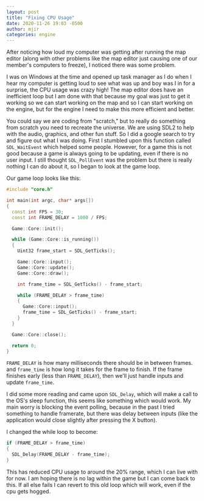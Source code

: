 ```yaml
---
layout: post
title: "Fixing CPU Usage"
date: 2020-11-26 19:03 -0500
author: mjir
categories: engine
---
```


After noticing how loud my computer was getting after running the map editor (along with other problems like the map editor just
causing one of our member's computers to freeze), I noticed there was some problem.

I was on Windows at the time and opened up task manager as I do when I hear my computer is getting loud to see what was up and boy
was I in for a surprise, the CPU usage was crazy high! The map editor does have an inefficient loop but I am done with that because
my goal was just to get it working so we can start working on the map and so I can start working on the engine, but for the engine
I need to make this more efficient and better.

You could say we are coding from "scratch," but to really do something from scratch you need to recreate the universe. We are using
SDL2 to help with the audio, graphics, and other fun stuff. So I did a google search to try and figure out what I was doing. First
I stumbled upon this function called ```SDL_WaitEvent``` which helped some people. However, for a game this is not good because a
game is always going to be updating, even if there is no user input. I still thought ```SDL_PollEvent``` was the problem but there
is really nothing I can do about it, so I began to look at the game loop.

Our game loop looks like this:
```c++
#include "core.h"

int main(int argc, char* args[])
{
  const int FPS = 30;
  const int FRAME_DELAY = 1000 / FPS;

  Game::Core::init();

  while (Game::Core::is_running())
  {
    Uint32 frame_start = SDL_GetTicks();

    Game::Core::input();
    Game::Core::update();
    Game::Core::draw();

    int frame_time = SDL_GetTicks() - frame_start;

    while (FRAME_DELAY > frame_time)
    {
      Game::Core::input();
      frame_time = SDL_GetTicks() - frame_start;
    }
  }

  Game::Core::close();

  return 0;
}
```

```FRAME_DELAY``` is how many milliseconds there should be in between frames. and ```frame_time``` is how long it takes for the frame to finish. If the frame finishes early (less than ```FRAME_DELAY```), then we'll just handle inputs and update ```frame_time```.

I did some more reading and came upon ```SDL_Delay```, which will make a call to the OS's sleep function, this seems like
something which would work. My main worry is blocking the event polling, because in the past I tried something to handle framerate, but
there was delay between inputs (like the application would close slightly after pressing the X button).

I changed the while loop to become:
```c++
if (FRAME_DELAY > frame_time)
{
  SDL_Delay(FRAME_DELAY - frame_time);
}
```
This has reduced CPU usage to around the 20% range, which I can live with for now. I am hoping there is no lag within the game but I
can come back to this. If all else fails I can revert to this old loop which will work, even if the cpu gets hogged.

